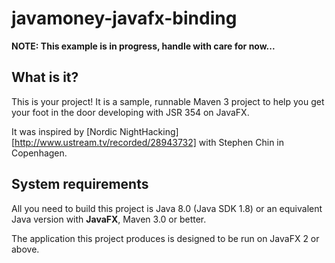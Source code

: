 javamoney-javafx-binding
========================

**NOTE: This example is in progress, handle with care for now...**

What is it?
-----------

This is your project! It is a sample, runnable Maven 3 project to help you get your foot in the door developing with JSR 354 on JavaFX. 

It was inspired by [Nordic NightHacking][http://www.ustream.tv/recorded/28943732] with Stephen Chin in Copenhagen.

System requirements
-------------------

All you need to build this project is Java 8.0 (Java SDK 1.8) or an equivalent Java version with **JavaFX**, Maven 3.0 or better.

The application this project produces is designed to be run on JavaFX 2 or above.